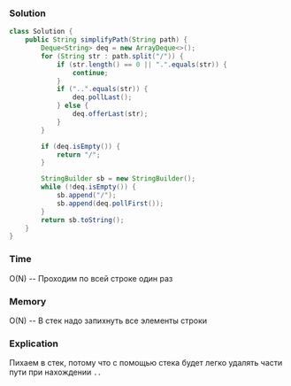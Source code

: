 ### Solution
```java
class Solution {
    public String simplifyPath(String path) {
        Deque<String> deq = new ArrayDeque<>();
        for (String str : path.split("/")) {
            if (str.length() == 0 || ".".equals(str)) {
                continue;
            }
            if ("..".equals(str)) {
                deq.pollLast();
            } else {
                deq.offerLast(str);
            }
        }

        if (deq.isEmpty()) {
            return "/";
        }

        StringBuilder sb = new StringBuilder();
        while (!deq.isEmpty()) {
            sb.append("/");
            sb.append(deq.pollFirst());
        }
        return sb.toString();
    }
}
```
### Time
O(N) -- Проходим по всей строке один раз 
### Memory
O(N) -- В стек надо запихнуть все элементы строки
### Explication
Пихаем в стек, потому что с помощью стека будет легко удалять
части пути при нахождении `..`
